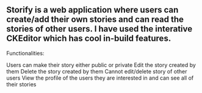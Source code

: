 ## Storify is a web application where users can create/add their own stories and can read the stories of other users. I have used the interative CKEditor which has cool in-build features.

Functionalities:

Users can make their story either public or private
Edit the story created by them
Delete the story created by them
Cannot edit/delete story of other users
View the profile of the users they are interested in and can see all of their stories
